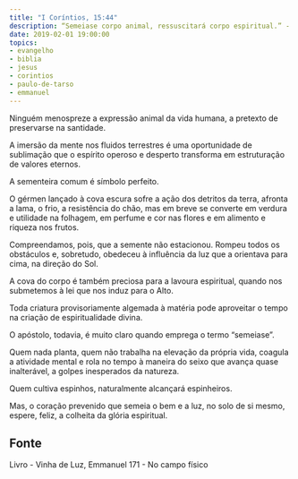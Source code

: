 ```yaml
---
title: "I Coríntios, 15:44"
description: “Semeia­se corpo animal, ressuscitará corpo espiritual.” - Paulo
date: 2019-02-01 19:00:00
topics: 
- evangelho
- biblia
- jesus
- corintios
- paulo-de-tarso
- emmanuel
---
```


Ninguém menospreze a expressão animal da vida humana, a pretexto de
preservar­se na santidade.

A imersão da mente nos fluidos terrestres é uma oportunidade de
sublimação que o espírito operoso e desperto transforma em estruturação de valores
eternos.

A sementeira comum é símbolo perfeito.

O gérmen lançado à cova escura sofre a ação dos detritos da terra, afronta a
lama, o frio, a resistência do chão, mas em breve se converte em verdura e utilidade
na folhagem, em perfume e cor nas flores e em alimento e riqueza nos frutos.

Compreendamos, pois, que a semente não estacionou. Rompeu todos os
obstáculos e, sobretudo, obedeceu à influência da luz que a orientava para cima, na
direção do Sol.

A cova do corpo é também preciosa para a lavoura espiritual, quando nos
submetemos à lei que nos induz para o Alto.

Toda criatura provisoriamente algemada à matéria pode aproveitar o tempo
na criação de espiritualidade divina.

O apóstolo, todavia, é muito claro quando emprega o termo “semeia­se”.

Quem nada planta, quem não trabalha na elevação da própria vida, coagula a
atividade mental e rola no tempo à maneira do seixo que avança quase inalterável, a
golpes inesperados da natureza.

Quem cultiva espinhos, naturalmente alcançará espinheiros.

Mas, o coração prevenido que semeia o bem e a luz, no solo de si mesmo,
espere, feliz, a colheita da glória espiritual.


## Fonte
Livro - Vinha de Luz, Emmanuel
171 - No campo físico
